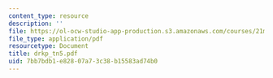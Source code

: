 ```yaml
---
content_type: resource
description: ''
file: https://ol-ocw-studio-app-production.s3.amazonaws.com/courses/21m-735-technical-design-scenery-mechanisms-and-special-effects-spring-2004/7bb7bdb1e82807a73c38b15583ad74b0_drkp_tn5.pdf
file_type: application/pdf
resourcetype: Document
title: drkp_tn5.pdf
uid: 7bb7bdb1-e828-07a7-3c38-b15583ad74b0
---
```

